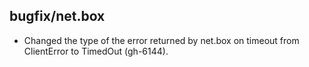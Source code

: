 ## bugfix/net.box

* Changed the type of the error returned by net.box on timeout
  from ClientError to TimedOut (gh-6144).
